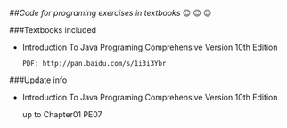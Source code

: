 *##Code for programing exercises in textbooks*
:heart_eyes: :heart_eyes: :heart_eyes:


###Textbooks included

- Introduction To Java Programing Comprehensive Version 10th Edition 

    `PDF: http://pan.baidu.com/s/1i3i3Ybr`


###Update info

- Introduction To Java Programing Comprehensive Version 10th Edition

  up to Chapter01 PE07
